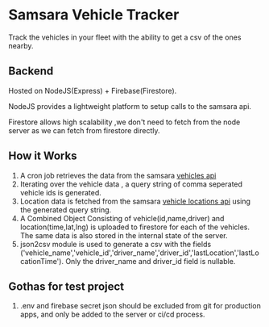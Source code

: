 # Samsara Vehicle Tracker
Track the vehicles in your fleet with the ability to get a csv of the ones nearby.

## Backend 
Hosted on NodeJS(Express) + Firebase(Firestore). 

NodeJS provides a lightweight platform to setup calls to the samsara api.

Firestore allows high scalability ,we don't need to fetch from the node server as we can fetch from firestore directly.

## How it Works
1)  A cron job retrieves the data from the samsara [vehicles api](https://api.samsara.com/fleet/vehicles)
2)  Iterating over the vehicle data , a query string of comma seperated vehicle ids is generated.
3)  Location data is fetched from the samsara [vehicle locations api](https://api.samsara.com/fleet/vehicles/locations?vehicleIds=) using the generated query string.
4)  A Combined Object Consisting of vehicle(id,name,driver) and location(time,lat,lng) is uploaded to firestore for each of the vehicles. The same data is also stored in the internal state of the server.
5)  json2csv module is used to generate a csv with the fields ('vehicle_name','vehicle_id','driver_name','driver_id','lastLocation','lastLocationTime'). Only the driver_name and driver_id field is nullable.


## Gothas for test project
1) .env and firebase secret json should be excluded from git for production apps, and only be added to the server or ci/cd process.
